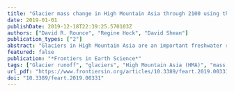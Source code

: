 ```yaml
---
title: "Glacier mass change in High Mountain Asia through 2100 using the open-source Python Glacier Evolution Model (PyGEM)"
date: 2019-01-01
publishDate: 2019-12-18T22:39:25.570103Z
authors: ["David R. Rounce", "Regine Hock", "David Shean"]
publication_types: ["2"]
abstract: "Glaciers in High Mountain Asia are an important freshwater resource for large populations living downstream who rely on runoff for hydropower, irrigation, and municipal use. Projections of glacier mass change and runoff therefore have important socio-economic impacts. In this study, we use a new dataset of geodetic mass balance observations of almost all glaciers in the region to calibrate the Python Glacier Evolution Model (PyGEM) using Bayesian inference. The new dataset enables the model to capture spatial variations in mass balance and the Bayesian inference enables the uncertainty associated with the model parameters to be quantified. Validation with historical mass balance observations shows the model performs well and the uncertainty is well captured. Projections of glacier mass change for 22 General Circulation Models (GCMs) and four Representative Concentration Pathways (RCPs) estimate that by the end of the century glaciers in High Mountain Asia will lose between 3311% (RCP2.6) and 689% (RCP8.5) of their total mass relative to 2015. Considerable spatial and temporal variability exists between regions due to the climate forcing and glacier characteristics (hypsometry, ice thickness, elevation range). Projections of annual glacier runoff reveal most monsoon-fed river basins (Ganges, Brahmaputra) will hit a maximum (peak water) prior to 2050, while the Indus and other westerlies-fed river basins will likely hit peak water after 2050 due to significant contributions from excess glacier meltwater. Monsoon-fed watersheds are projected to experience large reductions in end-of-summer glacier runoff. Uncertainties in projections at regional scales are dominated by the uncertainty associated with the climate forcing, while at the individual glacier level, uncertainties associated with model parameters can be significant."
featured: false
publication: "*Frontiers in Earth Science*"
tags: ["Glacier runoff", "glaciers", "High Mountain Asia (HMA)", "mass balance", "projections"]
url_pdf: "https://www.frontiersin.org/articles/10.3389/feart.2019.00331/abstract"
doi: "10.3389/feart.2019.00331"
---
```


